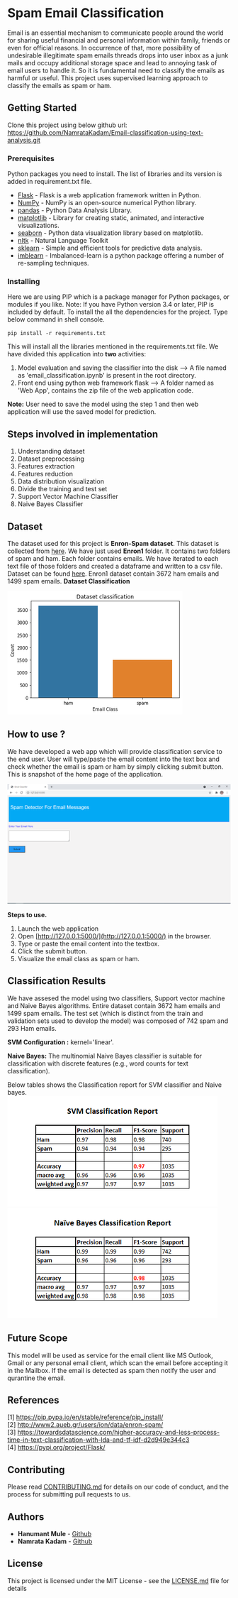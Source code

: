 # Spam Email Classification
Email is an essential mechanism to communicate people around the world for sharing useful financial and personal information within family, friends or even for official reasons. In occurrence of that, more possibility of undesirable illegitimate spam emails threads drops into user inbox as a junk mails and occupy additional storage space and lead to annoying task of email users to handle it. So it is fundamental need to classify the emails as harmful or useful. This project uses supervised learning approach to  classify the emails as spam or ham.

## Getting Started
Clone this project using below github url: https://github.com/NamrataKadam/Email-classification-using-text-analysis.git

### Prerequisites

Python packages you need to install. The list of libraries and its version is added in requirement.txt file. 

* [Flask](https://flask.palletsprojects.com/en/2.0.x/) - Flask is a web application framework written in Python.
* [NumPy](https://pypi.org/project/numpy/) - NumPy is an open-source numerical Python library.
* [pandas](https://pandas.pydata.org/) - Python Data Analysis Library.
* [matplotlib](https://matplotlib.org/) - Library for creating static, animated, and interactive visualizations.
* [seaborn](https://seaborn.pydata.org/) - Python data visualization library based on matplotlib.
* [nltk](https://www.nltk.org/) - Natural Language Toolkit 
* [sklearn](https://scikit-learn.org/) - Simple and efficient tools for predictive data analysis.
* [imblearn](https://pypi.org/project/imblearn/) - Imbalanced-learn is a python package offering a number of re-sampling techniques.

### Installing
Here we are using PIP which is a package manager for Python packages, or modules if you like. 
Note: If you have Python version 3.4 or later, PIP is included by default.
To install the all the dependencies for the project. Type below command in shell console. 
```
pip install -r requirements.txt
```
This will install all the libraries mentioned in the requirements.txt file.
We have divided this application into **two** activities: 
1. Model evaluation and saving the classifier into the disk --> A file named as 'email_classification.ipynb' is present in the root directory.
2. Front end using python web framework flask --> A folder named as 'Web App', contains the zip file of the web application code. 

**Note:** User need to save the model using the step 1 and then web application will use the saved model for prediction.
## Steps involved in implementation
1. Understanding dataset
2. Dataset preprocessing
3. Features extraction
4. Features reduction
5. Data distribution visualization
6. Divide the training and test set
7. Support Vector Machine Classifier
8. Naive Bayes Classifier

## Dataset

The dataset used for this project is **Enron-Spam dataset**. This dataset is collected from [here](http://www2.aueb.gr/users/ion/data/enron-spam/). We have just used **Enron1** folder. It contains two folders of spam and ham. Each folder contains emails. We have iterated to each text file of those folders and created a dataframe and written to a csv file.
Dataset can be found [here](https://github.com/hanumantmule/Email_Classification/blob/main/spam_ham_dataset.csv).
Enron1 dataset contain 3672 ham emails and 1499 spam emails.
**Dataset Classification**

![Dataset bar plot](https://github.com/hanumantmule/Email_Classification/blob/main/Screenshots/dataset%20classification%20bar%20plot.png?raw=true)


## How to use ?

We have developed a web app which will provide classification service to the end user. User will type/paste the email content into the text box and check whether the email is spam or ham by simply clicking submit button.
This is snapshot of the home page of the application.

![Home Page](https://github.com/hanumantmule/Email_Classification/blob/main/Screenshots//web%20app/home_page.png?raw=true)

**Steps to use.**

1. Launch the web application
3. Open [http://127.0.0.1:5000/](http://127.0.0.1:5000/) in the browser.
4. Type or paste the email content into the textbox.
5. Click the submit button. 
6. Visualize the email class as spam or ham.

## Classification Results

We have assesed the model using two classifiers, Support vector machine and Naive Bayes algorithms.
Entire dataset contain 3672 ham emails and 1499 spam emails. 
The test set (which is distinct from the train and validation sets used to develop the model) was composed of 742 spam and 293 Ham emails.

**SVM Configuration :** kernel='linear'.

**Naive Bayes:** The multinomial Naive Bayes classifier is suitable for classification with discrete features (e.g., word counts for text classification).

Below tables shows the Classification report for SVM classifier and Naive bayes.
![SVM Result](https://github.com/hanumantmule/Email_Classification/blob/main/Screenshots/svm%20result.png?raw=true)
![Naive Bayes Result](https://github.com/hanumantmule/Email_Classification/blob/main/Screenshots/naive%20bayes%20result.png?raw=true)
## Future Scope
This model will be used as service for the email client like MS Outlook, Gmail or any personal email client, which scan the email before accepting it in the Mailbox. If the email is detected as spam then notify the user and qurantine the email. 


## References
[1] https://pip.pypa.io/en/stable/reference/pip_install/  
[2] http://www2.aueb.gr/users/ion/data/enron-spam/  
[3] https://towardsdatascience.com/higher-accuracy-and-less-process-time-in-text-classification-with-lda-and-tf-idf-d2d949e344c3          
[4] https://pypi.org/project/Flask/
## Contributing

Please read [CONTRIBUTING.md](https://github.com/hanumantmule/Email_Classification/blob/main/CONTRIBUTING.md) for details on our code of conduct, and the process for submitting pull requests to us.

## Authors

* **Hanumant Mule** - [Github](https://github.com/hanumantmule/)
* **Namrata Kadam** - [Github](https://github.com/NamrataKadam/)

## License

This project is licensed under the MIT License - see the [LICENSE.md](LICENSE.md) file for details

